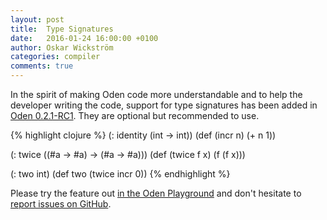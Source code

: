 ```yaml
---
layout: post
title:  Type Signatures
date:   2016-01-24 16:00:00 +0100
author: Oskar Wickström
categories: compiler
comments: true
---
```


In the spirit of making Oden code more understandable and to help the developer
writing the code, support for type signatures has been added in [Oden
0.2.1-RC1](#). They are optional but recommended to use.

{% highlight clojure %}
(: identity (int -> int))
(def (incr n) (+ n 1))

(: twice ((#a -> #a) -> (#a -> #a)))
(def (twice f x) (f (f x)))

(: two int)
(def two (twice incr 0))
{% endhighlight %}

Please try the feature out [in the Oden
Playground](http://playground.oden-lang.org/) and don't hesitate to [report
issues on GitHub](https://github.com/oden-lang/oden/issues).

